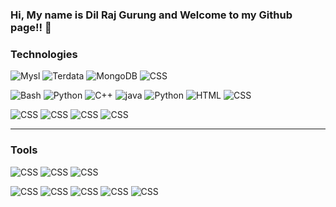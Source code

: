 ### Hi, My name is Dil Raj Gurung and Welcome to my Github page!! 👋



### Technologies
<p>
<img alt="Mysl" src="https://img.shields.io/badge/MySQL-4479A1?logo=MySQL&logoColor=white&style=flat-square" />
<img alt="Terdata"0 src="https://img.shields.io/badge/Teradata-F37440?logo=Teradata&logoColor=white&style=flat-square" />
<img alt="MongoDB" src="https://img.shields.io/badge/MongoDB-47A248?logo=MongoDB&logoColor=white&style=flat-square" />
<img alt="CSS" src="https://img.shields.io/badge/Snowflake-FF7A00?logo=appveyor&logoColor=white&style=flat-square" />
</p>
<p>
<img alt="Bash" src="https://img.shields.io/badge/Bash Scripting-14161A?logo=PureScript&logoColor=white&style=flat-square" />
<img alt="Python" src="https://img.shields.io/badge/Python Scripting-14161A?logo=PureScript&logoColor=white&style=flat-square" />
<img alt="C++" src="https://img.shields.io/badge/C++-00599C?logo=C++&logoColor=white&style=flat-square" />
<img alt="java" src="https://img.shields.io/badge/Java-007396?logo=Java&logoColor=white&style=flat-square" />
<img alt="Python" src="https://img.shields.io/badge/Python-3776AB?logo=Python&logoColor=white&style=flat-square" />
<img alt="HTML" src="https://img.shields.io/badge/HTML-E34F26?logo=HTML5&logoColor=white&style=flat-square" />
<img alt="CSS" src="https://img.shields.io/badge/CSS-1572B6?logo=CSS3&logoColor=white&style=flat-square" />
</p>

<p>
<img alt="CSS" src="https://img.shields.io/badge/Hadoop-FF7A00?logo=appveyor&logoColor=white&style=flat-square" />
<img alt="CSS" src="https://img.shields.io/badge/Hive-FF7A00?logo=Hive&logoColor=white&style=flat-square" />
<img alt="CSS" src="https://img.shields.io/badge/Pig-FF7A00?logo=appveyor&logoColor=white&style=flat-square" />
<img alt="CSS" src="https://img.shields.io/badge/BigQuery-FF7A00?logo=appveyor&logoColor=white&style=flat-square" />
</p>

---

### Tools

<p>
<img alt="CSS" src="https://img.shields.io/badge/Jira-0052CC?logo=Jira&logoColor=white&style=flat-square" />
<img alt="CSS" src="https://img.shields.io/badge/Scrum-0052CC?logo=Jira-Software&logoColor=white&style=flat-square" />
<img alt="CSS" src="https://img.shields.io/badge/Agile-0052CC?logo=Jira%&Software&logoColor=white&style=flat-square" />
</p>

<p>
<img alt="CSS" src="https://img.shields.io/badge/PowerBI-F2C811?logo=Power-BI&logoColor=white&style=flat-square" />
<img alt="CSS" src="https://img.shields.io/badge/Microstrategy-D9232E?logo=MicroStrategy&logoColor=white&style=flat-square" />
<img alt="CSS" src="https://img.shields.io/badge/Microsoft Excel-217346?logo=Microsoft-Excel&logoColor=white&style=flat-square" />
<img alt="CSS" src="https://img.shields.io/badge/IntelliJ-000000?logo=IntelliJ-IDEA&logoColor=white&style=flat-square" />
<img alt="CSS" src="https://img.shields.io/badge/Adobe Illustrator-FF9A00?logo=Adobe-Illustrator&logoColor=white&style=flat-square" />
</p>
